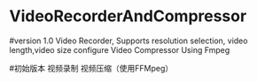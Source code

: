 # VideoRecorderAndCompressor
#version 1.0
Video Recorder, Supports resolution selection, video length,video size configure
Video Compressor Using Fmpeg

#初始版本
视频录制
视频压缩（使用FFMpeg）
